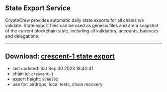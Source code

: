 ## State Export Service
CryptoCrew provides automatic daily state exports for all chains we validate. State export files can be used as genesis files and are a snapshot of the current blockchain state, including all validators, accounts, balances and delegations.

---
**Download: [crescent-1 state export](https://dl.ccvalidators.com/SERVICE/crescent/crescent-1_export_8768302.json)**
---

- last updated: Sat Sep 30 2023 18:42:41
- chain id: `crescent-1`
- export height: `8768302`
- use for: airdrops, local tests, chain recovery
